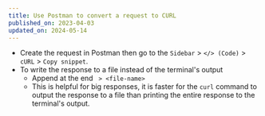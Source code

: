 ```yaml
---
title: Use Postman to convert a request to CURL
published_on: 2023-04-03
updated_on: 2024-05-14
---
```

- Create the request in Postman then go to the `Sidebar` > `</> (Code)` > `cURL` > `Copy snippet`.
- To write the response to a file instead of the terminal's output
	- Append at the end ` > <file-name>`
	- This is helpful for big responses, it is faster for the `curl` command to output the response to a file than printing the entire response to the terminal's output.
